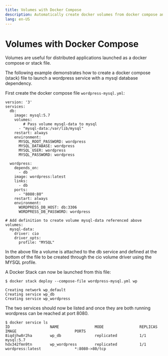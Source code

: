 ```yaml
---
title: Volumes with Docker Compose
description: Automatically create docker volumes from docker compose and docker stack files
lang: en-US
---
```


# Volumes with Docker Compose

Volumes are useful for distributed applications launched as a docker compose or stack file.

The following example demonstrates how to create a docker compose (stack) file to launch a wordpress service with a mysql database dependency.

First create the docker compose file `wordpress-mysql.yml`:
```
version: '3'
services:
  db:
    image: mysql:5.7
    volumes:
        # Pass volume mysql-data to mysql
      - "mysql-data:/var/lib/mysql"
    restart: always
    environment:
      MYSQL_ROOT_PASSWORD: wordpress
      MYSQL_DATABASE: wordpress
      MYSQL_USER: wordpress
      MYSQL_PASSWORD: wordpress

  wordpress:
    depends_on:
      - db
    image: wordpress:latest
    links:
      - db
    ports:
      - "8080:80"
    restart: always
    environment:
      WORDPRESS_DB_HOST: db:3306
      WORDPRESS_DB_PASSWORD: wordpress

# Add definition to create volume mysql-data referenced above
volumes:
  mysql-data:
    driver: cio
    driver_opts:
      profile: "MYSQL"
```
In the above file a volume is attached to the db service and defined at the bottom of the file to be created through the cio volume driver using the MYSQL profile.

A Docker Stack can now be launched from this file:
```
$ docker stack deploy --compose-file wordpress-mysql.yml wp

Creating network wp_default
Creating service wp_db
Creating service wp_wordpress
```

The two services should now be listed and once they are both running wordpress can be reached at port 8080.
```
$ docker service ls
ID                  NAME                MODE                REPLICAS            IMAGE                          PORTS
8iqdjhw8r2ha        wp_db               replicated          1/1                 mysql:5.7                      
hdx342fmn9tn        wp_wordpress        replicated          1/1                 wordpress:latest               *:8080->80/tcp
```
